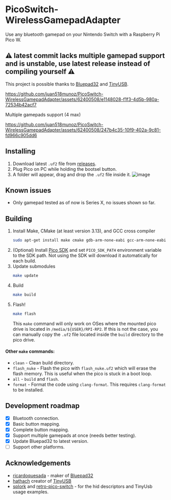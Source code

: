 # PicoSwitch-WirelessGamepadAdapter
Use any bluetooth gamepad on your Nintendo Switch with a Raspberry Pi Pico W.

## ⚠️ latest commit lacks multiple gamepad support and is unstable, use latest release instead of compiling yourself ⚠️

This project is possible thanks to [Bluepad32](https://github.com/ricardoquesada/bluepad32) and [TinyUSB](https://github.com/hathach/tinyusb).

https://github.com/juan518munoz/PicoSwitch-WirelessGamepadAdapter/assets/62400508/e1148028-f1f3-4d5b-980a-72534b42acf7

Multiple gamepads support (4 max)

https://github.com/juan518munoz/PicoSwitch-WirelessGamepadAdapter/assets/62400508/247b4c35-10f9-402a-9c81-fd966c905dd6

## Installing
1. Download latest `.uf2` file from [releases](https://github.com/juan518munoz/PicoSwitch-WirelessGamepadAdapter/releases).
2. Plug Pico on PC while holding the bootsel button.
3. A folder will appear, drag and drop the `.uf2` file inside it.
   ![image](https://github.com/juan518munoz/PicoSwitch-WirelessGamepadAdapter/assets/62400508/9185e9d4-0b41-44cb-83b8-f706c67d144c)

## Known issues
- Only gamepad tested as of now is Series X, no issues shown so far.

## Building
1. Install Make, CMake (at least version 3.13), and GCC cross compiler
   ```bash
   sudo apt-get install make cmake gdb-arm-none-eabi gcc-arm-none-eabi build-essential
   ```
2. (Optional) Install [Pico SDK](https://github.com/raspberrypi/pico-sdk) and set `PICO_SDK_PATH` environment variable to the SDK path. Not using the SDK will download it automatically for each build.
3. Update submodules
   ```bash
   make update
   ```
4. Build
   ```bash
   make build
   ```
5. Flash!
   ```bash
   make flash
   ```
   This `make` command will only work on OSes where the mounted pico drive is located in `/media/${USER}/RPI-RP2`. If this is not the case, you can manually copy the `.uf2` file located inside the `build` directory to the pico drive.

#### Other `make` commands:
- `clean` - Clean build directory.
- `flash_nuke` - Flash the pico with `flash_nuke.uf2` which will erase the flash memory. This is useful when the pico is stuck in a boot loop.
- `all` - `build` and `flash`.
- `format` - Format the code using `clang-format`. This requires `clang-format` to be installed. 

## Development roadmap
- [x] Bluetooth connection.
- [x] Basic button mapping.
- [x] Complete button mapping.
- [x] Support multiple gamepads at once (needs better testing).
- [x] Update Bluepad32 to latest version.
- [ ] Support other platforms.

## Acknowledgements
- [ricardoquesada](https://github.com/ricardoquesada) - maker of [Bluepad32](https://github.com/ricardoquesada/bluepad32)
- [hathach](https://github.com/hathach) creator of [TinyUSB](https://github.com/hathach/tinyusb)
- [splork](https://github.com/aveao/splork) and [retro-pico-switch](https://github.com/DavidPagels/retro-pico-switch) - for the hid descriptors and TinyUsb usage examples.

